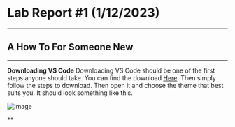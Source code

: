 # Lab Report #1 (1/12/2023)
---
## A How To For Someone New

---

**Downloading VS Code**
Downloading VS Code should be one of the first steps anyone should take. You can find the download [Here](https://code.visualstudio.com/Download).
Then simply follow the steps to download. Then open it and choose the theme that best suits you. It should look something like this. 

![image](https://user-images.githubusercontent.com/81714985/212165777-2c294635-3eac-4dff-a2f4-a847bbd8e376.png)


**
